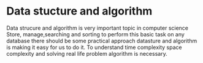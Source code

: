 # Data stucture and algorithm
Data strucure and algorithm is very important topic in computer science
Store, manage,searching and sorting to perform this basic task on any database there should be some practical approach datasture and algorithm is making it easy for us to do it.
To understand time complexity space complexity and solving real life problem algorithm is necessary.
